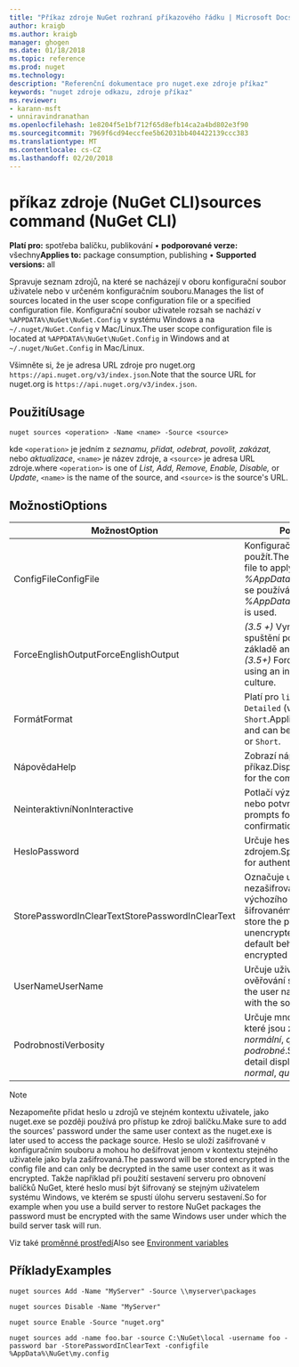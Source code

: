 ```yaml
---
title: "Příkaz zdroje NuGet rozhraní příkazového řádku | Microsoft Docs"
author: kraigb
ms.author: kraigb
manager: ghogen
ms.date: 01/18/2018
ms.topic: reference
ms.prod: nuget
ms.technology: 
description: "Referenční dokumentace pro nuget.exe zdroje příkaz"
keywords: "nuget zdroje odkazu, zdroje příkaz"
ms.reviewer:
- karann-msft
- unniravindranathan
ms.openlocfilehash: 1e8204f5e1bf712f65d8efb14ca2a4bd802e3f90
ms.sourcegitcommit: 7969f6cd94eccfee5b62031bb404422139ccc383
ms.translationtype: MT
ms.contentlocale: cs-CZ
ms.lasthandoff: 02/20/2018
---
```

# <a name="sources-command-nuget-cli"></a><span data-ttu-id="1f9e0-104">příkaz zdroje (NuGet CLI)</span><span class="sxs-lookup"><span data-stu-id="1f9e0-104">sources command (NuGet CLI)</span></span>

<span data-ttu-id="1f9e0-105">**Platí pro:** spotřeba balíčku, publikování &bullet; **podporované verze:** všechny</span><span class="sxs-lookup"><span data-stu-id="1f9e0-105">**Applies to:** package consumption, publishing &bullet; **Supported versions:** all</span></span>

<span data-ttu-id="1f9e0-106">Spravuje seznam zdrojů, na které se nacházejí v oboru konfigurační soubor uživatele nebo v určeném konfiguračním souboru.</span><span class="sxs-lookup"><span data-stu-id="1f9e0-106">Manages the list of sources located in the user scope configuration file or a specified configuration file.</span></span> <span data-ttu-id="1f9e0-107">Konfigurační soubor uživatele rozsah se nachází v `%APPDATA%\NuGet\NuGet.Config` v systému Windows a na `~/.nuget/NuGet.Config` v Mac/Linux.</span><span class="sxs-lookup"><span data-stu-id="1f9e0-107">The user scope configuration file is located at `%APPDATA%\NuGet\NuGet.Config` in Windows and at `~/.nuget/NuGet.Config` in Mac/Linux.</span></span>


<span data-ttu-id="1f9e0-108">Všimněte si, že je adresa URL zdroje pro nuget.org `https://api.nuget.org/v3/index.json`.</span><span class="sxs-lookup"><span data-stu-id="1f9e0-108">Note that the source URL for nuget.org is `https://api.nuget.org/v3/index.json`.</span></span>

## <a name="usage"></a><span data-ttu-id="1f9e0-109">Použití</span><span class="sxs-lookup"><span data-stu-id="1f9e0-109">Usage</span></span>

```cli
nuget sources <operation> -Name <name> -Source <source>
```

<span data-ttu-id="1f9e0-110">kde `<operation>` je jedním z *seznamu, přidat, odebrat, povolit, zakázat,* nebo *aktualizace*, `<name>` je název zdroje, a `<source>` je adresa URL zdroje.</span><span class="sxs-lookup"><span data-stu-id="1f9e0-110">where `<operation>` is one of *List, Add, Remove, Enable, Disable,* or *Update*, `<name>` is the name of the source, and `<source>` is the source's URL.</span></span>

## <a name="options"></a><span data-ttu-id="1f9e0-111">Možnosti</span><span class="sxs-lookup"><span data-stu-id="1f9e0-111">Options</span></span>

| <span data-ttu-id="1f9e0-112">Možnost</span><span class="sxs-lookup"><span data-stu-id="1f9e0-112">Option</span></span> | <span data-ttu-id="1f9e0-113">Popis</span><span class="sxs-lookup"><span data-stu-id="1f9e0-113">Description</span></span> |
| --- | --- |
| <span data-ttu-id="1f9e0-114">ConfigFile</span><span class="sxs-lookup"><span data-stu-id="1f9e0-114">ConfigFile</span></span> | <span data-ttu-id="1f9e0-115">Konfigurační soubor NuGet použít.</span><span class="sxs-lookup"><span data-stu-id="1f9e0-115">The NuGet configuration file to apply.</span></span> <span data-ttu-id="1f9e0-116">Pokud není zadaný, *%AppData%\NuGet\NuGet.Config* se používá.</span><span class="sxs-lookup"><span data-stu-id="1f9e0-116">If not specified, *%AppData%\NuGet\NuGet.Config* is used.</span></span> |
| <span data-ttu-id="1f9e0-117">ForceEnglishOutput</span><span class="sxs-lookup"><span data-stu-id="1f9e0-117">ForceEnglishOutput</span></span> | <span data-ttu-id="1f9e0-118">*(3.5 +)*  Vynutí nuget.exe ke spuštění pomocí invariantní, na základě angličtina jazykové verze.</span><span class="sxs-lookup"><span data-stu-id="1f9e0-118">*(3.5+)* Forces nuget.exe to run using an invariant, English-based culture.</span></span> |
| <span data-ttu-id="1f9e0-119">Formát</span><span class="sxs-lookup"><span data-stu-id="1f9e0-119">Format</span></span> | <span data-ttu-id="1f9e0-120">Platí pro `list` akce a může být `Detailed` (výchozí) nebo `Short`.</span><span class="sxs-lookup"><span data-stu-id="1f9e0-120">Applies to the `list` action and can be `Detailed` (the default) or `Short`.</span></span> |
| <span data-ttu-id="1f9e0-121">Nápověda</span><span class="sxs-lookup"><span data-stu-id="1f9e0-121">Help</span></span> | <span data-ttu-id="1f9e0-122">Zobrazí nápovědu pro příkaz.</span><span class="sxs-lookup"><span data-stu-id="1f9e0-122">Displays help information for the command.</span></span> |
| <span data-ttu-id="1f9e0-123">Neinteraktivní</span><span class="sxs-lookup"><span data-stu-id="1f9e0-123">NonInteractive</span></span> | <span data-ttu-id="1f9e0-124">Potlačí výzvy pro vstup uživatele nebo potvrzení.</span><span class="sxs-lookup"><span data-stu-id="1f9e0-124">Suppresses prompts for user input or confirmations.</span></span> |
| <span data-ttu-id="1f9e0-125">Heslo</span><span class="sxs-lookup"><span data-stu-id="1f9e0-125">Password</span></span> | <span data-ttu-id="1f9e0-126">Určuje heslo pro ověřování se zdrojem.</span><span class="sxs-lookup"><span data-stu-id="1f9e0-126">Specifies the password for authenticating with the source.</span></span> |
| <span data-ttu-id="1f9e0-127">StorePasswordInClearText</span><span class="sxs-lookup"><span data-stu-id="1f9e0-127">StorePasswordInClearText</span></span> | <span data-ttu-id="1f9e0-128">Označuje uložit heslo v nezašifrované text namísto výchozího chování ukládání šifrovaném formátu.</span><span class="sxs-lookup"><span data-stu-id="1f9e0-128">Indicates to store the password in unencrypted text instead of the default behavior of storing an encrypted form.</span></span> |
| <span data-ttu-id="1f9e0-129">UserName</span><span class="sxs-lookup"><span data-stu-id="1f9e0-129">UserName</span></span> | <span data-ttu-id="1f9e0-130">Určuje uživatelské jméno pro ověřování se zdrojem.</span><span class="sxs-lookup"><span data-stu-id="1f9e0-130">Specifies the user name for authenticating with the source.</span></span> |
| <span data-ttu-id="1f9e0-131">Podrobnosti</span><span class="sxs-lookup"><span data-stu-id="1f9e0-131">Verbosity</span></span> | <span data-ttu-id="1f9e0-132">Určuje množství podrobností, které jsou zobrazené ve výstupu: *normální*, *quiet*, *podrobné*.</span><span class="sxs-lookup"><span data-stu-id="1f9e0-132">Specifies the amount of detail displayed in the output: *normal*, *quiet*, *detailed*.</span></span> |

> [!Note]
> <span data-ttu-id="1f9e0-133">Nezapomeňte přidat heslo u zdrojů ve stejném kontextu uživatele, jako nuget.exe se později používá pro přístup ke zdroji balíčku.</span><span class="sxs-lookup"><span data-stu-id="1f9e0-133">Make sure to add the sources' password under the same user context as the nuget.exe is later used to access the package source.</span></span> <span data-ttu-id="1f9e0-134">Heslo se uloží zašifrované v konfiguračním souboru a mohou ho dešifrovat jenom v kontextu stejného uživatele jako byla zašifrovaná.</span><span class="sxs-lookup"><span data-stu-id="1f9e0-134">The password will be stored encrypted in the config file and can only be decrypted in the same user context as it was encrypted.</span></span> <span data-ttu-id="1f9e0-135">Takže například při použití sestavení serveru pro obnovení balíčků NuGet, které heslo musí být šifrovaný se stejným uživatelem systému Windows, ve kterém se spustí úlohu serveru sestavení.</span><span class="sxs-lookup"><span data-stu-id="1f9e0-135">So for example when you use a build server to restore NuGet packages the password must be encrypted with the same Windows user under which  the build server task will run.</span></span>

<span data-ttu-id="1f9e0-136">Viz také [proměnné prostředí](cli-ref-environment-variables.md)</span><span class="sxs-lookup"><span data-stu-id="1f9e0-136">Also see [Environment variables](cli-ref-environment-variables.md)</span></span>

## <a name="examples"></a><span data-ttu-id="1f9e0-137">Příklady</span><span class="sxs-lookup"><span data-stu-id="1f9e0-137">Examples</span></span>

```cli
nuget sources Add -Name "MyServer" -Source \\myserver\packages

nuget sources Disable -Name "MyServer"

nuget source Enable -Source "nuget.org"

nuget sources add -name foo.bar -source C:\NuGet\local -username foo -password bar -StorePasswordInClearText -configfile %AppData%\NuGet\my.config
```
